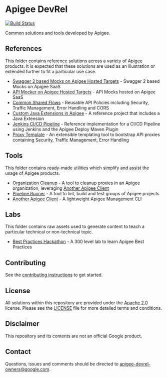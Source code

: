 # Apigee DevRel

[![Build Status](https://travis-ci.org/apigee/devrel.svg?branch=main)](https://travis-ci.org/apigee/devrel)

Common solutions and tools developed by Apigee.

## References

This folder contains reference solutions across a variety of Apigee products.
It is expected that these solutions are used as an illustration or extended
further to fit a particular use case.

-   [Swagger 2 based Mocks on Apigee Hosted Targets](references/apigee-sandbox-v1) - Swagger 2 based Mocks on Apigee SaaS
-   [API Mocker on Apigee Hosted Targets](references/apimocker-hostedtargets) - API Mocks hosted on Apigee SaaS
-   [Common Shared Flows](references/common-shared-flows) - Reusable API Policies including Security, Traffic Management, Error Handling and CORS
-   [Custom Java Extensions in Apigee](references/java-callout) - A reference project that includes a Java Extension
-   [Jenkins CI/CD Pipeline](references/cicd-jenkins) - Reference implementation for a CI/CD Pipeline using Jenkins and the Apigee Deploy Maven Plugin
-   [Proxy Template](references/proxy-template) - An extensible templating tool to bootstrap API proxies containing Security, Traffic Management, Error Handling

## Tools

This folder contains ready-made utilities which simplify and assist the usage of
Apigee products.

-   [Organization Cleanup](tools/organization-cleanup) - A tool to cleanup proxies in an Apigee organization, leveraging [Another Apigee Client](tools/another-apigee-client)
-   [Pipeline Runner](tools/pipeline-runner) - A tool to lint, build and test groups of Apigee projects
-   [Another Apigee Client](tools/another-apigee-client) - A lightweight Apigee Management CLI

## Labs

This folder contains raw assets used to generate content to teach a particular
technical or non-technical topic.

-   [Best Practices Hackathon](labs/best-practices-hackathon) - A 300 level lab to learn Apigee Best Practices

## Contributing

See the [contributing instructions](/CONTRIBUTING.md) to get started.

## License

All solutions within this repository are provided under the [Apache
2.0](https://www.apache.org/licenses/LICENSE-2.0) license. Please see the
[LICENSE](/LICENSE) file for more detailed terms and conditions.

## Disclaimer

This repository and its contents are not an official Google product.

## Contact

Questions, issues and comments should be directed to
[apigee-devrel-owners@google.com](mailto:apigee-devrel-owners@google.com).
